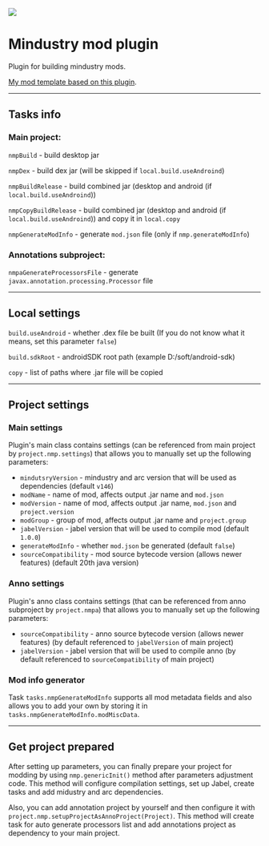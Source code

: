 [![](https://jitpack.io/v/nekit508/mindustry-mod-plugin.svg)](https://jitpack.io/#nekit508/mindustry-mod-plugin)

# Mindustry mod plugin

Plugin for building mindustry mods.

[My mod template based on this plugin](https://github.com/nekit508/mmp-template).

---
## Tasks info

### Main project:

`nmpBuild` - build desktop jar

`nmpDex` - build dex jar (will be skipped if `local.build.useAndroind`)

`nmpBuildRelease` - build combined jar (desktop and android (if `local.build.useAndroind`))

`nmpCopyBuildRelease` - build combined jar (desktop and android (if `local.build.useAndroind`)) and copy it in `local.copy`

`nmpGenerateModInfo` - generate `mod.json` file (only if `nmp.generateModInfo`)

### Annotations subproject:

`nmpaGenerateProcessorsFile` - generate `javax.annotation.processing.Processor` file

---
## Local settings

`build.useAndroid` - whether .dex file be built (If you do not know what it means, set this parameter `false`)

`build.sdkRoot` - androidSDK root path (example D:/soft/android-sdk)

`copy` - list of paths where .jar file will be copied

---
## Project settings

### Main settings

Plugin's main class contains settings (can be referenced from main project by `project.nmp.settings`) that allows you to manually set up the following parameters:
- `mindutsryVersion` - mindustry and arc version that will be used as dependencies (default `v146`)
- `modName` - name of mod, affects output .jar name and `mod.json`
- `modVersion` - name of mod, affects output .jar name, `mod.json` and `project.version`
- `modGroup` - group of mod, affects output .jar name and `project.group`
- `jabelVersion` - jabel version that will be used to compile mod (default `1.0.0`)
- `generateModInfo` - whether `mod.json` be generated (default `false`)
- `sourceCompatibility` - mod source bytecode version (allows newer features) (default 20th java version)

### Anno settings

Plugin's anno class contains settings (that can be referenced from anno subproject by `project.nmpa`) that allows you to manually set up the following parameters:
- `sourceCompatibility` - anno source bytecode version (allows newer features) (by default referenced to `jabelVersion` of main project)
- `jabelVersion` - jabel version that will be used to compile anno (by default referenced to `sourceCompatibility` of main project)

### Mod info generator

Task `tasks.nmpGenerateModInfo` supports all mod metadata fields and also allows you to add your own by storing it in `tasks.nmpGenerateModInfo.modMiscData`.

--- 
## Get project prepared

After setting up parameters, you can finally prepare your project for modding by using `nmp.genericInit()` method after parameters adjustment code.
This method will configure compilation settings, set up Jabel, create tasks and add midustry and arc dependencies.

Also, you can add annotation project by yourself and then configure it with `project.nmp.setupProjectAsAnnoProject(Project)`.
This method will create task for auto generate processors list and add annotations project as dependency to your main project.
